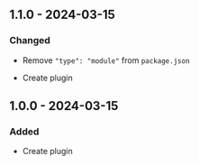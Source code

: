 ## 1.1.0 - 2024-03-15

### Changed

- Remove `"type": "module"` from `package.json`

- Create plugin

## 1.0.0 - 2024-03-15

### Added

- Create plugin
